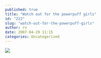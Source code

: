 ```yaml
---
published: true
title: "Watch out for the powerpuff girls"
id: "222"
slug: "watch-out-for-the-powerpuff-girls"
author: rv
date: 2007-04-29 11:15
categories: Uncategorized
---
```

<p class="mobile-photo"><a href="https://photos1.blogger.com/x/blogger2/2435/1927/1600/z/991650/TS2B0191-776511.jpg"><img src="https://photos1.blogger.com/x/blogger2/2435/1927/320/z/189349/TS2B0191-776511.jpg"></a></p>